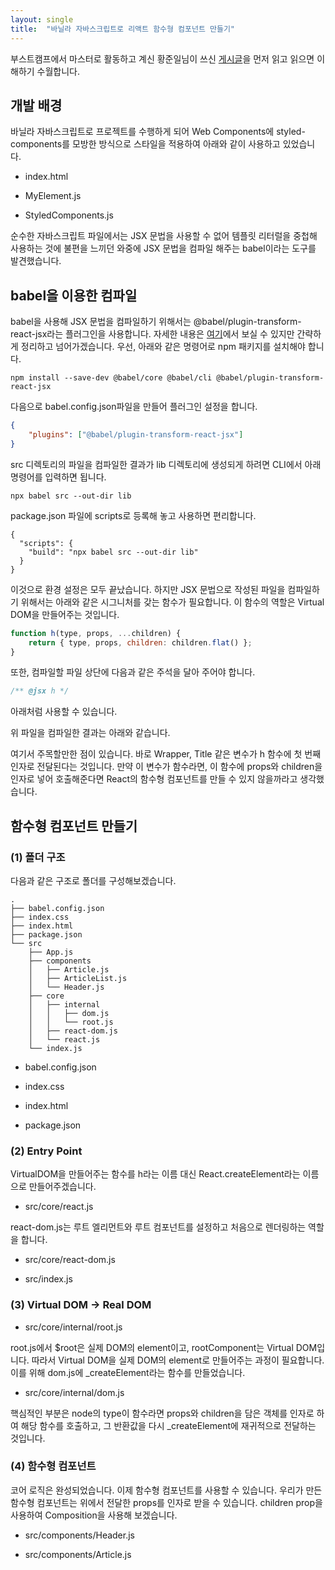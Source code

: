 ```yaml
---
layout: single
title:  "바닐라 자바스크립트로 리액트 함수형 컴포넌트 만들기"
---
```


부스트캠프에서 마스터로 활동하고 계신 황준일님이 쓰신 [게시글](https://junilhwang.github.io/TIL/Javascript/Design/Vanilla-JS-Virtual-DOM/)을 먼저 읽고 읽으면 이해하기 수월합니다.

## 개발 배경

바닐라 자바스크립트로 프로젝트를 수행하게 되어 Web Components에 styled-components를 모방한 방식으로 스타일을 적용하여 아래와 같이 사용하고 있었습니다.

- index.html

<script src="https://gist.github.com/Gyeongsu1997/4b224f6f158c792ff199d6e52d256c7b.js?file=index.html"></script>

- MyElement.js

<script src="https://gist.github.com/Gyeongsu1997/4b224f6f158c792ff199d6e52d256c7b.js?file=MyElement.js"></script>

- StyledComponents.js

<script src="https://gist.github.com/Gyeongsu1997/4b224f6f158c792ff199d6e52d256c7b.js?file=StyledComponents.js"></script>

순수한 자바스크립트 파일에서는 JSX 문법을 사용할 수 없어 템플릿 리터럴을 중첩해 사용하는 것에 불편을 느끼던 와중에 JSX 문법을 컴파일 해주는 babel이라는 도구를 발견했습니다.

## babel을 이용한 컴파일

babel을 사용해 JSX 문법을 컴파일하기 위해서는 @babel/plugin-transform-react-jsx라는 플러그인을 사용합니다. 자세한 내용은 [여기](https://babeljs.io/docs/babel-plugin-transform-react-jsx#with-a-configuration-file-recommended)에서 보실 수 있지만 간략하게 정리하고 넘어가겠습니다. 우선, 아래와 같은 명령어로 npm 패키지를 설치해야 합니다.

```
npm install --save-dev @babel/core @babel/cli @babel/plugin-transform-react-jsx
```

다음으로 babel.config.json파일을 만들어 플러그인 설정을 합니다.

```json
{
	"plugins": ["@babel/plugin-transform-react-jsx"]
}
```

src 디렉토리의 파일을 컴파일한 결과가 lib 디렉토리에 생성되게 하려면 CLI에서 아래 명령어를 입력하면 됩니다.

```
npx babel src --out-dir lib
```

package.json 파일에 scripts로 등록해 놓고 사용하면 편리합니다.

```
{
  "scripts": {
    "build": "npx babel src --out-dir lib"
  }
}
```

이것으로 환경 설정은 모두 끝났습니다. 하지만 JSX 문법으로 작성된 파일을 컴파일하기 위해서는 아래와 같은 시그니처를 갖는 함수가 필요합니다. 이 함수의 역할은 Virtual DOM을 만들어주는 것입니다.

```js
function h(type, props, ...children) {
	return { type, props, children: children.flat() };
}
```

또한, 컴파일할 파일 상단에 다음과 같은 주석을 달아 주어야 합니다.

```js
/** @jsx h */
```

아래처럼 사용할 수 있습니다.

<script src="https://gist.github.com/Gyeongsu1997/4b224f6f158c792ff199d6e52d256c7b.js?file=MyComponent.jsx"></script>

위 파일을 컴파일한 결과는 아래와 같습니다.

<script src="https://gist.github.com/Gyeongsu1997/4b224f6f158c792ff199d6e52d256c7b.js?file=MyComponent.js"></script>

여기서 주목할만한 점이 있습니다. 바로 Wrapper, Title 같은 변수가 h 함수에 첫 번째 인자로 전달된다는 것입니다. 만약 이 변수가 함수라면, 이 함수에 props와 children을 인자로 넣어 호출해준다면 React의 함수형 컴포넌트를 만들 수 있지 않을까라고 생각했습니다.

## 함수형 컴포넌트 만들기

### (1) 폴더 구조

다음과 같은 구조로 폴더를 구성해보겠습니다.

```
.
├── babel.config.json
├── index.css
├── index.html
├── package.json
└── src
    ├── App.js
    ├── components
    │   ├── Article.js
    │   ├── ArticleList.js
    │   └── Header.js
    ├── core
    │   ├── internal
    │   │   ├── dom.js
    │   │   └── root.js
    │   ├── react-dom.js
    │   └── react.js
    └── index.js
```

- babel.config.json

<script src="https://gist.github.com/Gyeongsu1997/405c8ae383bda9bcf5a36ec256682574.js?file=babel.config.json"></script>

- index.css

<script src="https://gist.github.com/Gyeongsu1997/405c8ae383bda9bcf5a36ec256682574.js?file=index.css"></script>

- index.html

<script src="https://gist.github.com/Gyeongsu1997/405c8ae383bda9bcf5a36ec256682574.js?file=index.html"></script>

- package.json

<script src="https://gist.github.com/Gyeongsu1997/405c8ae383bda9bcf5a36ec256682574.js?file=package.json"></script>

### (2) Entry Point

VirtualDOM을 만들어주는 함수를 h라는 이름 대신 React.createElement라는 이름으로 만들어주겠습니다.

- src/core/react.js

<script src="https://gist.github.com/Gyeongsu1997/405c8ae383bda9bcf5a36ec256682574.js?file=react.js"></script>

react-dom.js는 루트 엘리먼트와 루트 컴포넌트를 설정하고 처음으로 렌더링하는 역할을 합니다.

- src/core/react-dom.js

<script src="https://gist.github.com/Gyeongsu1997/405c8ae383bda9bcf5a36ec256682574.js?file=react-dom.js"></script>

- src/index.js

<script src="https://gist.github.com/Gyeongsu1997/405c8ae383bda9bcf5a36ec256682574.js?file=index.js"></script>

### (3) Virtual DOM -> Real DOM

- src/core/internal/root.js

<script src="https://gist.github.com/Gyeongsu1997/405c8ae383bda9bcf5a36ec256682574.js?file=root.js"></script>

root.js에서 $root은 실제 DOM의 element이고, rootComponent는 Virtual DOM입니다. 따라서 Virtual DOM을 실제 DOM의 element로 만들어주는 과정이 필요합니다. 이를 위해 dom.js에 _createElement라는 함수를 만들었습니다.

- src/core/internal/dom.js

<script src="https://gist.github.com/Gyeongsu1997/405c8ae383bda9bcf5a36ec256682574.js?file=dom.js"></script>

핵심적인 부분은 node의 type이 함수라면 props와 children을 담은 객체를 인자로 하여 해당 함수를 호출하고, 그 반환값을 다시 _createElement에 재귀적으로 전달하는 것입니다.

### (4) 함수형 컴포넌트

코어 로직은 완성되었습니다. 이제 함수형 컴포넌트를 사용할 수 있습니다. 우리가 만든 함수형 컴포넌트는 위에서 전달한 props를 인자로 받을 수 있습니다. children prop을 사용하여 Composition을 사용해 보겠습니다.

- src/components/Header.js

<script src="https://gist.github.com/Gyeongsu1997/405c8ae383bda9bcf5a36ec256682574.js?file=Header.js"></script>

- src/components/Article.js

<script src="https://gist.github.com/Gyeongsu1997/405c8ae383bda9bcf5a36ec256682574.js?file=Article.js"></script>





